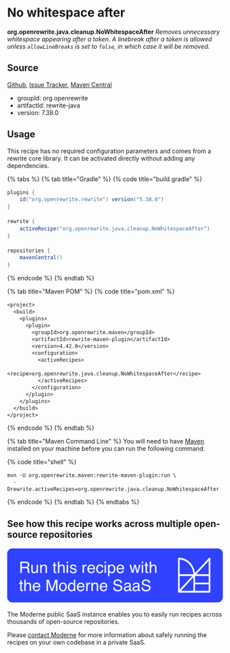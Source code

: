 # No whitespace after

**org.openrewrite.java.cleanup.NoWhitespaceAfter**
_Removes unnecessary whitespace appearing after a token. A linebreak after a token is allowed unless `allowLineBreaks` is set to `false`, in which case it will be removed._

## Source

[Github](https://github.com/openrewrite/rewrite/blob/main/rewrite-java/src/main/java/org/openrewrite/java/cleanup/NoWhitespaceAfter.java), [Issue Tracker](https://github.com/openrewrite/rewrite/issues), [Maven Central](https://search.maven.org/artifact/org.openrewrite/rewrite-java/7.38.0/jar)

* groupId: org.openrewrite
* artifactId: rewrite-java
* version: 7.38.0


## Usage

This recipe has no required configuration parameters and comes from a rewrite core library. It can be activated directly without adding any dependencies.

{% tabs %}
{% tab title="Gradle" %}
{% code title="build.gradle" %}
```groovy
plugins {
    id("org.openrewrite.rewrite") version("5.38.0")
}

rewrite {
    activeRecipe("org.openrewrite.java.cleanup.NoWhitespaceAfter")
}

repositories {
    mavenCentral()
}

```
{% endcode %}
{% endtab %}

{% tab title="Maven POM" %}
{% code title="pom.xml" %}
```markup
<project>
  <build>
    <plugins>
      <plugin>
        <groupId>org.openrewrite.maven</groupId>
        <artifactId>rewrite-maven-plugin</artifactId>
        <version>4.42.0</version>
        <configuration>
          <activeRecipes>
            <recipe>org.openrewrite.java.cleanup.NoWhitespaceAfter</recipe>
          </activeRecipes>
        </configuration>
      </plugin>
    </plugins>
  </build>
</project>
```
{% endcode %}
{% endtab %}

{% tab title="Maven Command Line" %}
You will need to have [Maven](https://maven.apache.org/download.cgi) installed on your machine before you can run the following command.

{% code title="shell" %}
```shell
mvn -U org.openrewrite.maven:rewrite-maven-plugin:run \
  -Drewrite.activeRecipes=org.openrewrite.java.cleanup.NoWhitespaceAfter
```
{% endcode %}
{% endtab %}
{% endtabs %}


## See how this recipe works across multiple open-source repositories

[![Moderne Link Image](/.gitbook/assets/ModerneRecipeButton.png)](https://public.moderne.io/recipes/org.openrewrite.java.cleanup.NoWhitespaceAfter)

The Moderne public SaaS instance enables you to easily run recipes across thousands of open-source repositories.

Please [contact Moderne](https://moderne.io/product) for more information about safely running the recipes on your own codebase in a private SaaS.
